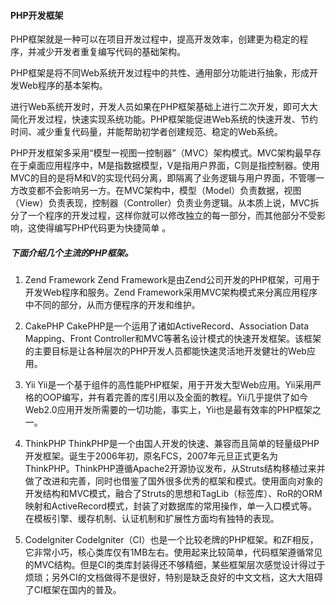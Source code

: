 #### PHP开发框架

PHP框架就是一种可以在项目开发过程中，提高开发效率，创建更为稳定的程序，并减少开发者重复编写代码的基础架构。

PHP框架是将不同Web系统开发过程中的共性、通用部分功能进行抽象，形成开发Web程序的基本架构。

进行Web系统开发时，开发人员如果在PHP框架基础上进行二次开发，即可大大简化开发过程，快速实现系统功能。PHP框架能促进Web系统的快速开发、节约时间、减少重复代码量，并能帮助初学者创建规范、稳定的Web系统。 

PHP开发框架多采用“模型一视图一控制器”（MVC）架构模式。MVC架构最早存在于桌面应用程序中，M是指数据模型，V是指用户界面，C则是指控制器。使用MVC的目的是将M和V的实现代码分离，即隔离了业务逻辑与用户界面，不管哪一方改变都不会影响另一方。在MVC架构中，模型（Model）负责数据，视图（View）负责表现，控制器（Controller）负责业务逻辑。从本质上说，MVC拆分了一个程序的开发过程，这样你就可以修改独立的每一部分，而其他部分不受影响，这使得编写PHP代码更为快捷简单 。



##### 下面介绍几个主流的PHP框架。

1. Zend Framework
  Zend Framework是由Zend公司开发的PHP框架，可用于开发Web程序和服务。Zend Framework采用MVC架构模式来分离应用程序中不同的部分，从而方便程序的开发和维护。

  

2. CakePHP
  CakePHP是一个运用了诸如ActiveRecord、Association Data Mapping、Front Controller和MVC等著名设计模式的快速开发框架。该框架的主要目标是让各种层次的PHP开发人员都能快速灵活地开发健壮的Web应用。

  

3. Yii
  Yii是一个基于组件的高性能PHP框架，用于开发大型Web应用。Yii采用严格的OOP编写，并有着完善的库引用以及全面的教程。Yii几乎提供了如今Web2.0应用开发所需要的一切功能，事实上，Yii也是最有效率的PHP框架之一。

  

4. ThinkPHP
  ThinkPHP是一个由国人开发的快速、兼容而且简单的轻量级PHP开发框架。诞生于2006年初，原名FCS，2007年元旦正式更名为ThinkPHP。ThinkPHP遵循Apache2开源协议发布，从Struts结构移植过来并做了改进和完善，同时也借鉴了国外很多优秀的框架和模式。使用面向对象的开发结构和MVC模式，融合了Struts的思想和TagLib（标签库）、RoR的ORM映射和ActiveRecord模式，封装了对数据库的常用操作，单一入口模式等。在模板引擎、缓存机制、认证机制和扩展性方面均有独特的表现。

  

5. Codelgniter
  Codelgniter（CI）也是一个比较老牌的PHP框架。和ZF相反，它非常小巧，核心类库仅有1MB左右。使用起来比较简单，代码框架遵循常见的MVC结构。但是CI的类库封装得还不够精细，某些框架层次感觉设计得过于烦琐；另外CI的文档做得不是很好，特别是缺乏良好的中文文档，这大大阻碍了CI框架在国内的普及。


